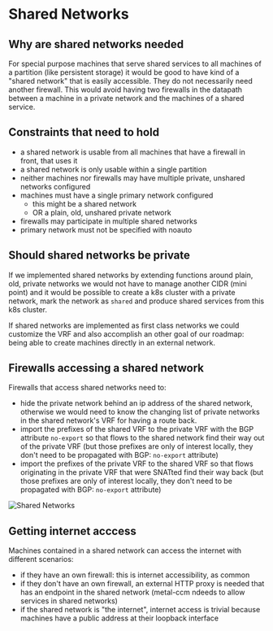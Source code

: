 # Shared Networks

## Why are shared networks needed

For special purpose machines that serve shared services to all machines of a partition (like persistent storage) it would be good to have kind of a "shared network" that is easily accessible.
They do not necessarily need another firewall. This would avoid having two firewalls in the datapath between a machine in a private network and the machines of a shared service.

## Constraints that need to hold

- a shared network is usable from all machines that have a firewall in front, that uses it
- a shared network is only usable within a single partition
- neither machines nor firewalls may have multiple private, unshared networks configured
- machines must have a single primary network configured
    - this might be a shared network
    - OR a plain, old, unshared private network
- firewalls may participate in multiple shared networks
- primary network must not be specified with noauto

## Should shared networks be private

If we implemented shared networks by extending functions around plain, old, private networks we would not have to manage another CIDR (mini point) and it would be possible to create a k8s cluster with a private network, mark the network as `shared` and produce shared services from this k8s cluster.

If shared networks are implemented as first class networks we could customize the VRF and also accomplish an other goal of our roadmap: being able to create machines directly in an external network.

## Firewalls accessing a shared network

Firewalls that access shared networks need to:

- hide the private network behind an ip address of the shared network, otherwise we would need to know the changing list of private networks in the shared network's VRF for having a route back.
- import the prefixes of the shared VRF to the private VRF with the BGP attribute `no-export` so that flows to the shared network find their way out of the private VRF (but those prefixes are only of interest locally, they don't need to be propagated with BGP: `no-export` attribute)
- import the prefixes of the private VRF to the shared VRF so that flows originating in the private VRF that were SNATted find their way back (but those prefixes are only of interest locally, they don't need to be propagated with BGP: `no-export` attribute)

![Shared Networks](./shared.png)

## Getting internet acccess

Machines contained in a shared network can access the internet with different scenarios:

- if they have an own firewall: this is internet accessibility, as common
- if they don't have an own firewall, an external HTTP proxy is needed that has an endpoint in the shared network (metal-ccm ndeeds to allow services in shared networks)
- if the shared network is "the internet", internet access is trivial because machines have a public address at their loopback interface
